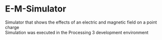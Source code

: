 # E-M-Simulator
Simulator that shows the effects of an electric and magnetic field on a point charge\
Simulation was executed in the Processing 3 development environment

